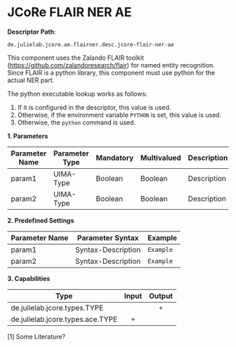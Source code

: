 # JCoRe FLAIR NER AE

**Descriptor Path**:
```
de.julielab.jcore.ae.flairner.desc.jcore-flair-ner-ae
```

This component uses the Zalando FLAIR toolkit (https://github.com/zalandoresearch/flair) for named entity recognition. Since FLAIR is a python library, this component must use python for the actual NER part.

The python executable lookup works as follows:
1. If it is configured in the descriptor, this value is used.
2. Otherwise, if the environment variable `PYTHON` is set, this value is used.
3. Otherwise, the `python` command is used.

**1. Parameters**

| Parameter Name | Parameter Type | Mandatory | Multivalued | Description |
|----------------|----------------|-----------|-------------|-------------|
| param1 | UIMA-Type | Boolean | Boolean | Description |
| param2 | UIMA-Type | Boolean | Boolean | Description |

**2. Predefined Settings**

| Parameter Name | Parameter Syntax | Example |
|----------------|------------------|---------|
| param1 | Syntax-Description | `Example` |
| param2 | Syntax-Description | `Example` |

**3. Capabilities**

| Type | Input | Output |
|------|:-----:|:------:|
| de.julielab.jcore.types.TYPE |  | `+` |
| de.julielab.jcore.types.ace.TYPE | `+` |  |


[1] Some Literature?
